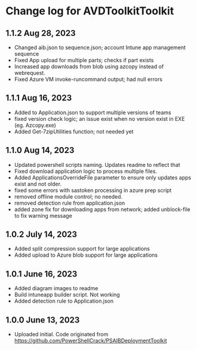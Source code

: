 # Change log for AVDToolkitToolkit

## 1.1.2 Aug 28, 2023

- Changed aib.json to sequence.json; account Intune app management sequence
- Fixed App upload for multiple parts; checks if part exists
- Increased app downloads from blob using azcopy instead of webrequest.
- Fixed Azure VM invoke-runcommand output; had null errors

## 1.1.1 Aug 16, 2023

- Added to Application.json to support multiple versions of teams
- fixed version check logic; an issue exist when no version exist in EXE (eg. Azcopy.exe)
- Added Get-7zipUtilities function; not needed yet

## 1.1.0 Aug 14, 2023

- Updated powershell scripts naming. Updates readme to reflect that
- Fixed download application logic to process multiple files.
- Added ApplicationsOverrideFile parameter to ensure only updates apps exist and not older.
- fixed some errors with sastoken processing in azure prep script
- removed offline module control; no needed.
- removed detection rule from application.json
- added zone fix for downloading apps from network; added unblock-file to fix warning message

## 1.0.2 July 14, 2023

- Added split compression support for large applications
- Added upload to Azure blob support for large applications

## 1.0.1 June 16, 2023

- Added diagram images to readme
- Build intuneapp builder script. Not working
- Added detection rule to Application.json

## 1.0.0 June 13, 2023

- Uploaded initial. Code originated from https://github.com/PowerShellCrack/PSAIBDeploymentToolkit